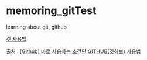 # memoring_gitTest
learning about git, github

[깃 사용법](https://github.com/juyeonkim97/memoring_gitTest/blob/master/%EA%B9%83%20%EB%B0%B0%EC%9A%B0%EA%B8%B0.txt)

출처 : [[Github] 바로 사용하는 초간단 GITHUB(깃허브) 사용법](https://youtu.be/tC8Xj_Bf8Fw)
